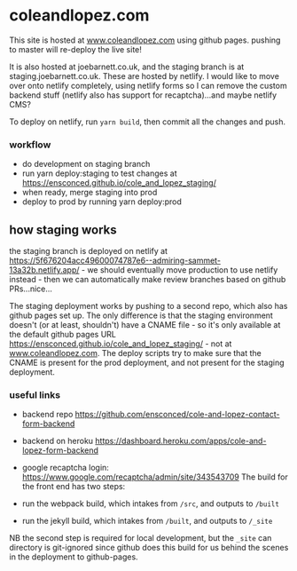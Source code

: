 # coleandlopez.com

This site is hosted at www.coleandlopez.com using github pages. pushing to master will re-deploy the live site!

It is also hosted at joebarnett.co.uk, and the staging branch is at staging.joebarnett.co.uk. These are hosted by netlify. I would like to move over onto netlify completely, using netlify forms so I can remove the custom backend stuff (netlify also has support for recaptcha)...and maybe netlify CMS?

To deploy on netlify, run `yarn build`, then commit all the changes and push.

### workflow

- do development on staging branch
- run yarn deploy:staging to test changes at https://ensconced.github.io/cole_and_lopez_staging/
- when ready, merge staging into prod
- deploy to prod by running yarn deploy:prod

## how staging works

the staging branch is deployed on netlify at https://5f676204acc49600074787e6--admiring-sammet-13a32b.netlify.app/ - we should eventually move production to use netlify instead - then we can automatically make review branches based on github PRs...nice...

The staging deployment works by pushing to a second repo, which also has github pages set up. The only difference is that the staging environment doesn't (or at least, shouldn't) have a CNAME file - so it's only available at the default github pages URL https://ensconced.github.io/cole_and_lopez_staging/ - not at www.coleandlopez.com. The deploy scripts try to make sure that the CNAME is present for the prod deployment, and not present for the staging deployment.

### useful links

- backend repo https://github.com/ensconced/cole-and-lopez-contact-form-backend
- backend on heroku https://dashboard.heroku.com/apps/cole-and-lopez-form-backend
- google recaptcha login: https://www.google.com/recaptcha/admin/site/343543709
  The build for the front end has two steps:

- run the webpack build, which intakes from `/src`, and outputs to `/built`
- run the jekyll build, which intakes from `/built`, and outputs to `/_site`

NB the second step is required for local development, but the `_site` can directory is git-ignored since github does this build for us behind the scenes in the deployment to github-pages.
